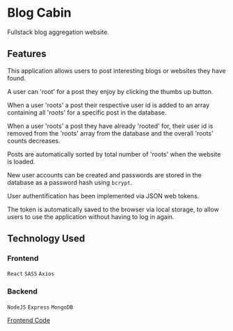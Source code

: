 # Blog Cabin

Fullstack blog aggregation website. 

## Features
This application allows users to post interesting blogs or websites they have found.

A user can 'root' for a post they enjoy by clicking the thumbs up button.

When a user 'roots' a post their respective user id is added to an array containing all 'roots' for a specific post in the database.

When a user 'roots' a post they have already 'rooted' for, their user id is removed from the 'roots' array from the database and the overall 'roots' counts decreases.

Posts are automatically sorted by total number of 'roots' when the website is loaded. 

New user accounts can be created and passwords are stored in the database as a password hash using ```bcrypt```.

User authentification has been implemented via JSON web tokens. 

The token is automatically saved to the browser via local storage, to allow users to use the application without having to log in again.

## Technology Used

### Frontend
```React``` ```SASS``` ```Axios```

### Backend
```NodeJS``` ```Express```  ```MongoDB```


[Frontend Code](https://github.com/jakefrancis/blogcabin-frontend)
